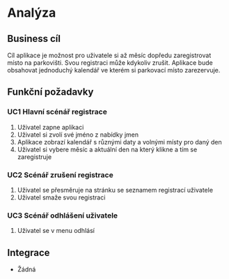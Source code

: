 # Analýza

## Business cíl
Cíl aplikace je možnost pro uživatele si až měsíc dopředu zaregistrovat místo na parkovišti. Svou registraci může kdykoliv zrušit. Aplikace bude obsahovat jednoduchý kalendář ve kterém si parkovací místo zarezervuje.

## Funkční požadavky

### UC1 Hlavní scénář registrace
1. Uživatel zapne aplikaci
2. Uživatel si zvolí své jméno z nabídky jmen
3. Aplikace zobrazí kalendář s různými daty a volnými místy pro daný den
4. Uživatel si vybere měsíc a aktuální den na který klikne a tím se zaregistruje

### UC2 Scénář zrušení registrace
1. Uživatel se přesměruje na stránku se seznamem registrací uživatele
2. Uživatel smaže svou registraci

### UC3 Scénář odhlášení uživatele
1. Uživatel se v menu odhlásí

## Integrace
- Žádná
